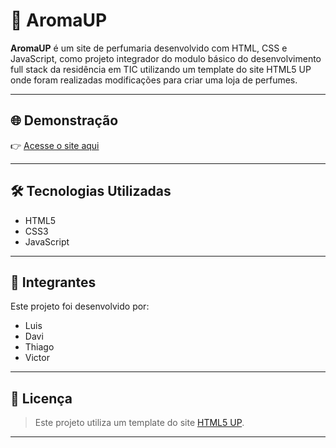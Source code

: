 
# 🖤 AromaUP

**AromaUP** é um site de perfumaria desenvolvido com HTML, CSS e JavaScript, como projeto integrador do modulo básico do desenvolvimento full stack da residência em TIC utilizando um template do site HTML5 UP onde foram realizadas modificações para criar uma loja de perfumes.

---

## 🌐 Demonstração

👉 [Acesse o site aqui](https://davihenriquedev.github.io/Projeto-Integrador-Perfumaria/)  

---

## 🛠️ Tecnologias Utilizadas

- HTML5  
- CSS3  
- JavaScript  

---

## 👥 Integrantes

Este projeto foi desenvolvido por:

- Luis  
- Davi  
- Thiago  
- Victor  

---

## 📄 Licença

> Este projeto utiliza um template do site [HTML5 UP](https://html5up.net/).

---
